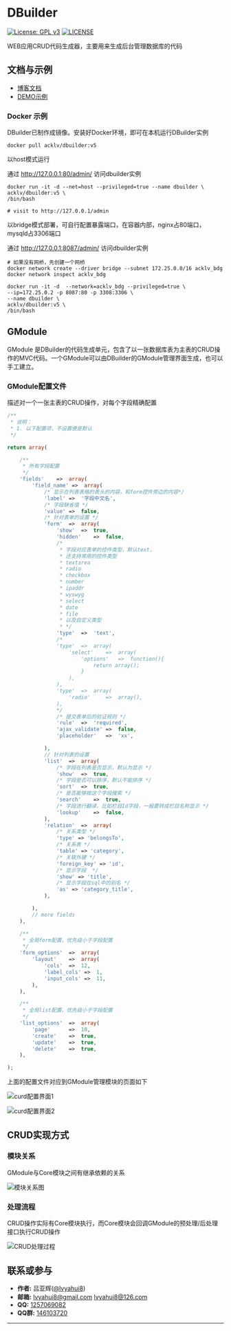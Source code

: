 # DBuilder

[![License: GPL v3](https://img.shields.io/badge/License-GPLv3-blue.svg)](https://www.gnu.org/licenses/gpl-3.0)
[![LICENSE](https://img.shields.io/badge/license-Anti%20996-blue.svg)](https://github.com/996icu/996.ICU/blob/master/LICENSE)

WEB应用CRUD代码生成器，主要用来生成后台管理数据库的代码

## 文档与示例

* [博客文档](http://www.cnblogs.com/lvyahui/p/5626466.html)
* [DEMO示例](http://movesun.com/dbuilder/admin)

### Docker 示例

DBuilder已制作成镜像。安装好Docker环境，即可在本机运行DBuilder实例

```
docker pull acklv/dbuilder:v5
```

以host模式运行

通过 http://127.0.0.1:80/admin/ 访问dbuilder实例

```shell
docker run -it -d --net=host --privileged=true --name dbuilder \
acklv/dbuilder:v5 \
/bin/bash

# visit to http://127.0.0.1/admin
```

以bridge模式部署，可自行配置暴露端口，在容器内部，nginx占80端口，mysqld占3306端口

通过 http://127.0.0.1:8087/admin/ 访问dbuilder实例

```shell
# 如果没有网桥，先创建一个网桥
docker network create --driver bridge --subnet 172.25.0.0/16 acklv_bdg
docker network inspect acklv_bdg

docker run -it -d  --network=acklv_bdg --privileged=true \
--ip=172.25.0.2 -p 8087:80 -p 3308:3306 \
--name dbuilder \
acklv/dbuilder:v5 \
/bin/bash
```

## GModule

GModule 是DBuilder的代码生成单元，包含了以一张数据库表为主表的CRUD操作的MVC代码。一个GModule可以由DBuilder的GModule管理界面生成，也可以手工建立。

### GModule配置文件

描述对一个一张主表的CRUD操作，对每个字段精确配置

```php
/**
 * 说明：
 * 1. 以下配置项，不设置便是默认
 */

return array(

    /**
     * 所有字段配置
     */
    'fields'    =>  array(
        'field_name' =>  array(
            /* 显示在列表表格的表头的内容，和form控件旁边的内容*/
            'label' =>  '字段中文名',
            /* 字段缺省值 */
            'value' =>  false,
            /* 针对表单的设置 */
            'form'  =>  array(
                'show'  =>  true,
                'hidden'    =>  false,
                /*
                 * 字段对应表单的控件类型，默认text，
                 * 还支持常用的控件类型
                 * textarea
                 * radio
                 * checkbox
                 * number
                 * ipaddr
                 * wyswyg
                 * select
                 * date
                 * file
                 * 以及自定义类型
                 * */
                'type'  =>  'text',
                /*
                'type'  =>  array(
                    'select'    =>  array(
                        'options'   =>  function(){
                            return array();
                        }
                    ),
                ),
                'type'  =>  array(
                    'radio'     =>  array(),
                ),
                */
                /* 提交表单后的验证规则 */
                'rule'  =>  'required',
                'ajax_validate' =>  false,
                'placeholder'   =>  'xx',

            ),
            // 针对列表的设置
            'list'  =>  array(
                /* 字段在列表是否显示，默认为显示 */
                'show'  =>  true,
                /* 字段是否可以排序，默认不能排序 */
                'sort'  =>  true,
                /* 是否能够按这个字段搜索 */
                'search'    =>  true,
                /* 字段进行翻译，比如栏目Id字段，一般要转成栏目名称显示 */
                'lookup'    =>  false,
            ),
            'relation'  =>  array(
                /* 关系类型 */
                'type' => 'belongsTo',
                /* 关系表 */
                'table' => 'category',
                /* 关联外键 */
                'foreign_key' => 'id',
                /* 显示字段  */
                'show' => 'title',
                /* 显示字段在sql中的别名 */
                'as' => 'category_title',
            ),

        ),
        // more fields
    ),

    /**
     * 全局form配置，优先级小于字段配置
     */
    'form_options'  =>  array(
        'layout'    =>  array(
            'cols'  =>  12,
            'label_cols' =>  1,
            'input_cols' =>  11,
        ),
    ),

    /**
     * 全局list配置，优先级小于字段配置
     */
    'list_options'  =>  array(
        'page'      =>  10,
        'create'    =>  true,
        'update'    =>  true,
        'delete'    =>  true,
    ),

);
```

上面的配置文件对应到GModule管理模块的页面如下


![curd配置界面1](http://images2015.cnblogs.com/blog/635249/201606/635249-20160629151814827-1387799654.png)

![curd配置界面2](http://images2015.cnblogs.com/blog/635249/201606/635249-20160629152054265-116461217.png)

## CRUD实现方式

### 模块关系

GModule与Core模块之间有继承依赖的关系

![模块关系图](http://images2015.cnblogs.com/blog/635249/201606/635249-20160629150744546-1324209834.jpg)

### 处理流程

CRUD操作实际有Core模块执行，而Core模块会回调GModule的预处理/后处理接口执行CRUD操作

![CRUD处理过程](http://images2015.cnblogs.com/blog/635249/201606/635249-20160629150946218-1384765501.jpg)

## 联系或参与

* **作者:**  吕亚辉([@lvyahui8](https://github.com/lvyahui8))<br/>
* **邮箱:**  lvyahui8@gmail.com lvyahui8@126.com
* **QQ:** [1257069082](tencent://message/?uin=1257069082) 
* **QQ群:** [146103720](http://shang.qq.com/wpa/qunwpa?idkey=50fce48ad9655e4a6046c6018930f2fc719278d3bc613498336882d3567a4000)

-------
